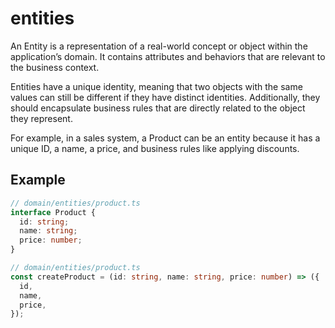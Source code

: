 # entities

An Entity is a representation of a real-world concept or object within the application’s domain. It contains attributes and behaviors that are relevant to the business context.

Entities have a unique identity, meaning that two objects with the same values can still be different if they have distinct identities. Additionally, they should encapsulate business rules that are directly related to the object they represent.

For example, in a sales system, a Product can be an entity because it has a unique ID, a name, a price, and business rules like applying discounts.

## Example

```ts
// domain/entities/product.ts
interface Product {
  id: string;
  name: string;
  price: number;
}
```

```ts
// domain/entities/product.ts
const createProduct = (id: string, name: string, price: number) => ({
  id,
  name,
  price,
});
```
